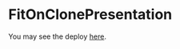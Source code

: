 # FitOnClonePresentation

You may see the deploy [here](https://fiton-clone-presentation.netlify.app/).
